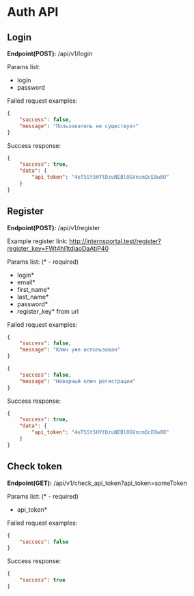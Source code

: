 # Auth API

## Login
**Endpoint(POST):** /api/v1/login

Params list:
+ login
+ password

Failed request examples:
```json
{
    "success": false,
    "message": "Пользователь не существует"
}
```

Success response:
```json
{
    "success": true,
    "data": {
        "api_token": "4eTSSt5HYtDzuNEBlOGVncmQcE8w8O"
    }
}
```

## Register
**Endpoint(POST):** /api/v1/register

Example register link: http://internsportal.test/register?register_key=FWt4hI1tdiaoDaAtjP40

Params list: (* - required)
+ login*
+ email*
+ first_name*
+ last_name*
+ password*
+ register_key* from url

Failed request examples:
```json
{
    "success": false,
    "message": "Ключ уже использован"
}
```
```json
{
    "success": false,
    "message": "Неверный ключ регистрации"
}
```

Success response:
```json
{
    "success": true,
    "data": {
        "api_token": "4eTSSt5HYtDzuNEBlOGVncmQcE8w8O"
    }
}
```

## Check token
**Endpoint(GET):** /api/v1/check_api_token?api_token=someToken

Params list: (* - required)
+ api_token*

Failed request examples:
```json
{
    "success": false
}
```

Success response:
```json
{
    "success": true
}
```
